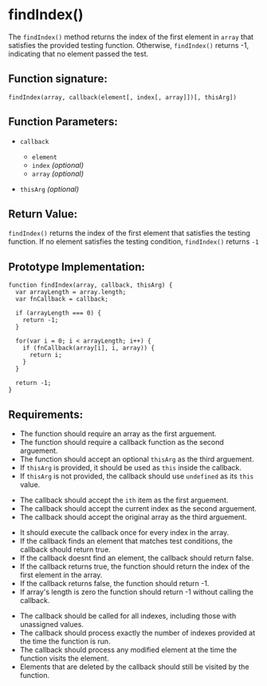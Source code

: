 # findIndex()
The `findIndex()` method returns the index of the first element in `array` that satisfies the provided testing function. Otherwise, `findIndex()` returns -1, indicating that no element passed the test.

## Function signature:
    findIndex(array, callback(element[, index[, array]])[, thisArg])

## Function Parameters:

- `callback`
  - `element`
  - `index` _(optional)_
  - `array` _(optional)_  

- `thisArg` _(optional)_

## Return Value:
`findIndex()` returns the index of the first element that satisfies the testing function. If no element satisfies the testing condition, `findIndex()` returns `-1`

## Prototype Implementation:
    
    function findIndex(array, callback, thisArg) {
      var arrayLength = array.length;
      var fnCallback = callback;

      if (arrayLength === 0) {
        return -1;
      }

      for(var i = 0; i < arrayLength; i++) {
        if (fnCallback(array[i], i, array)) {
          return i;
        }
      }
      
      return -1;
    }

## Requirements:

<!-- Function Parameters -->
- The function should require an array as the first arguement.
- The function should require a callback function as the second arguement.
- The function should accept an optional `thisArg` as the third arguement.
- If `thisArg` is provided, it should be used as `this` inside the callback.
- If `thisArg` is not provided, the callback should use `undefined` as its `this` value.
<!-- Callback Parameters -->
- The callback should accept the `ith` item as the first arguement.
- The callback should accept the current index as the second arguement.
- The callback should accept the original array as the third arguement.
<!-- Functionality -->
- It should execute the callback once for every index in the array.
- If the callback finds an element that matches test conditions, the callback should return true.
- If the callback doesnt find an element, the callback should return false. 
- If the callback returns true, the function should return the index of the first element in the array.
- If the callback returns false, the function should return -1.
- If array's length is zero the function should return -1 without calling the callback.
<!-- Edge cases -->
- The callback should be called for all indexes, including those with unassigned values.
- The callback should process exactly the number of indexes provided at the time the function is run.
- The callback should process any modified element at the time the function visits the element.
- Elements that are deleted by the callback should still be visited by the function.





